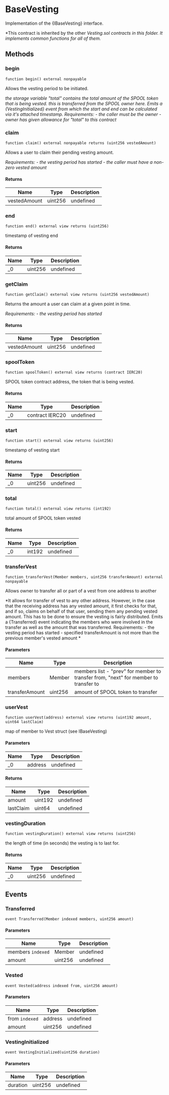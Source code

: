 # BaseVesting





Implementation of the {IBaseVesting} interface.

*This contract is inherited by the other *Vesting.sol contracts in this folder.      It implements common functions for all of them.*

## Methods

### begin

```solidity
function begin() external nonpayable
```

Allows the vesting period to be initiated.

*the storage variable &quot;total&quot; contains the total amount of the SPOOL token that is being vested. this is transferred from the SPOOL owner here.  Emits a {VestingInitialized} event from which the start and end can be calculated via it&#39;s attached timestamp.  Requirements: - the caller must be the owner - owner has given allowance for &quot;total&quot; to this contract*


### claim

```solidity
function claim() external nonpayable returns (uint256 vestedAmount)
```

Allows a user to claim their pending vesting amount.

*Requirements: - the vesting period has started - the caller must have a non-zero vested amount*


#### Returns

| Name | Type | Description |
|---|---|---|
| vestedAmount | uint256 | undefined

### end

```solidity
function end() external view returns (uint256)
```

timestamp of vesting end




#### Returns

| Name | Type | Description |
|---|---|---|
| _0 | uint256 | undefined

### getClaim

```solidity
function getClaim() external view returns (uint256 vestedAmount)
```

Returns the amount a user can claim at a given point in time.

*Requirements: - the vesting period has started*


#### Returns

| Name | Type | Description |
|---|---|---|
| vestedAmount | uint256 | undefined

### spoolToken

```solidity
function spoolToken() external view returns (contract IERC20)
```

SPOOL token contract address, the token that is being vested.




#### Returns

| Name | Type | Description |
|---|---|---|
| _0 | contract IERC20 | undefined

### start

```solidity
function start() external view returns (uint256)
```

timestamp of vesting start




#### Returns

| Name | Type | Description |
|---|---|---|
| _0 | uint256 | undefined

### total

```solidity
function total() external view returns (int192)
```

total amount of SPOOL token vested




#### Returns

| Name | Type | Description |
|---|---|---|
| _0 | int192 | undefined

### transferVest

```solidity
function transferVest(Member members, uint256 transferAmount) external nonpayable
```

Allows owner to transfer all or part of a vest from one address to another

*It allows for transfer of vest to any other address. However, in the case that the receiving address has any vested amount, it first checks for that, and if so, claims on behalf of that user, sending them any pending vested amount. This has to be done to ensure the vesting is fairly distributed. Emits a {Transferred} event indicating the members who were involved in the transfer as well as the amount that was transferred. Requirements: - the vesting period has started - specified transferAmount is not more than the previous member&#39;s vested amount *

#### Parameters

| Name | Type | Description |
|---|---|---|
| members | Member | members list - &quot;prev&quot; for member to transfer from, &quot;next&quot; for member to transfer to
| transferAmount | uint256 | amount of SPOOL token to transfer

### userVest

```solidity
function userVest(address) external view returns (uint192 amount, uint64 lastClaim)
```

map of member to Vest struct (see IBaseVesting)



#### Parameters

| Name | Type | Description |
|---|---|---|
| _0 | address | undefined

#### Returns

| Name | Type | Description |
|---|---|---|
| amount | uint192 | undefined
| lastClaim | uint64 | undefined

### vestingDuration

```solidity
function vestingDuration() external view returns (uint256)
```

the length of time (in seconds) the vesting is to last for.




#### Returns

| Name | Type | Description |
|---|---|---|
| _0 | uint256 | undefined



## Events

### Transferred

```solidity
event Transferred(Member indexed members, uint256 amount)
```





#### Parameters

| Name | Type | Description |
|---|---|---|
| members `indexed` | Member | undefined |
| amount  | uint256 | undefined |

### Vested

```solidity
event Vested(address indexed from, uint256 amount)
```





#### Parameters

| Name | Type | Description |
|---|---|---|
| from `indexed` | address | undefined |
| amount  | uint256 | undefined |

### VestingInitialized

```solidity
event VestingInitialized(uint256 duration)
```





#### Parameters

| Name | Type | Description |
|---|---|---|
| duration  | uint256 | undefined |



